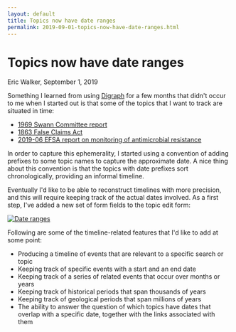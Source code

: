 ```yaml
---
layout: default
title: Topics now have date ranges
permalink: 2019-09-01-topics-now-have-date-ranges.html
---
```


# Topics now have date ranges
<byline>Eric Walker, September 1, 2019</byline>

Something I learned from using [Digraph](https://digraph.app/) for a few months that didn't occur to me when I started out is that some of the topics that I want to track are situated in time:

- [1969 Swann Committee report](https://digraph.app/wiki/topics/c6ccb924-a2e7-49ce-8ab9-b1a44379e711)
- [1863 False Claims Act](https://digraph.app/wiki/topics/bd7ac424-a264-4f8e-88fa-abae4cfe6c6f)
- [2019-06 EFSA report on monitoring of antimicrobial resistance
](https://digraph.app/wiki/topics/ebd4618d-4381-4802-9a84-8054df61fca0)

In order to capture this ephemerality, I started using a convention of adding prefixes to some topic names to capture the approximate date.  A nice thing about this convention is that the topics with date prefixes sort chronologically, providing an informal timeline.

Eventually I'd like to be able to reconstruct timelines with more precision, and this will require keeping track of the actual dates involved.  As a first step, I've added a new set of form fields to the topic edit form:

<a href="https://user-images.githubusercontent.com/760949/64081468-a6744100-ccbe-11e9-8d9d-595d31c3a37a.png" target="_blank">
    <img class="centered" alt="Date ranges" src="https://user-images.githubusercontent.com/760949/64081468-a6744100-ccbe-11e9-8d9d-595d31c3a37a.png">
</a>

Following are some of the timeline-related features that I'd like to add at some point:
- Producing a timeline of events that are relevant to a specific search or topic
- Keeping track of specific events with a start and an end date
- Keeping track of a series of related events that occur over months or years
- Keeping track of historical periods that span thousands of years
- Keeping track of geological periods that span millions of years
- The ability to answer the question of which topics have dates that overlap with a specific date, together with the links associated with them
